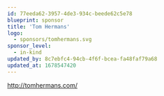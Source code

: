 ```yaml
---
id: 77eeda62-3957-4de3-934c-beede62c5e78
blueprint: sponsor
title: 'Tom Hermans'
logo:
  - sponsors/tomhermans.svg
sponsor_level:
  - in-kind
updated_by: 8c7ebfc4-94cb-4f6f-bcea-fa48faf79a68
updated_at: 1678547420
---
```

http://tomhermans.com/